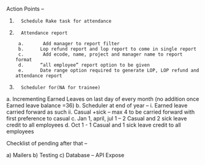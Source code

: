 
Action Points –
 
1.       Schedule Rake task for attendance

2.       Attendance report

		a.       Add manager to report filter
		b.      Lop refund report and lop report to come in single report
		c.       Add ecode, name, project and manager name to report format
		d.      “all employee” report option to be given
		e.      Date range option required to generate LOP, LOP refund and attendance report

3.       Scheduler for(NA for trainee)
a.       Incrementing Earned Leaves on last day of every month (no addition once Earned leave balance =36)
b.      Scheduler at end of year –
         i.      Earned leave carried forward as such
         ii.     Casual +sick – max 4 to be carried forward with first preference to casual
c.       Jan 1, april, jul 1 – 2 Casual and 2 sick leave credit to all employees
d.      Oct 1 - 1 Casual and 1 sick leave credit to all employees
 
Checklist of pending after that –
 
a)      Mailers
b)      Testing
c)       Database – API Expose